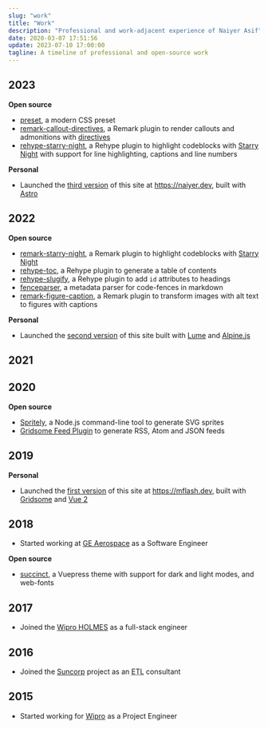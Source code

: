 ```yaml
---
slug: "work"
title: "Work"
description: "Professional and work-adjacent experience of Naiyer Asif"
date: 2020-03-07 17:51:56
update: 2023-07-10 17:00:00
tagline: A timeline of professional and open-source work
---
```


## 2023

**Open source**

- [preset](https://github.com/Microflash/preset), a modern CSS preset
- [remark-callout-directives](https://github.com/Microflash/remark-callout-directives), a Remark plugin to render callouts and admonitions with [directives](https://talk.commonmark.org/t/generic-directives-plugins-syntax/444)
- [rehype-starry-night](https://github.com/Microflash/rehype-starry-night), a Rehype plugin to highlight codeblocks with [Starry Night](https://github.com/wooorm/starry-night) with support for line highlighting, captions and line numbers

**Personal**

- Launched the [third version](https://github.com/Microflash/site.v3) of this site at https://naiyer.dev, built with [Astro](https://astro.build/)

## 2022

**Open source**

- [remark-starry-night](https://github.com/Microflash/remark-starry-night), a Remark plugin to highlight codeblocks with [Starry Night](https://github.com/wooorm/starry-night)
- [rehype-toc](https://github.com/Microflash/rehype-toc), a Rehype plugin to generate a table of contents
- [rehype-slugify](https://github.com/Microflash/rehype-slugify), a Rehype plugin to add `id` attributes to headings
- [fenceparser](https://github.com/Microflash/fenceparser), a metadata parser for code-fences in markdown
- [remark-figure-caption](https://github.com/Microflash/remark-figure-caption), a Remark plugin to transform images with alt text to figures with captions

**Personal**

- Launched the [second version](https://github.com/Microflash/site.v2) of this site built with [Lume](https://lume.land/) and [Alpine.js](https://alpinejs.dev/)

## 2021

## 2020

**Open source**

- [Spritely](https://github.com/Microflash/spritely), a Node.js command-line tool to generate SVG sprites
- [Gridsome Feed Plugin](https://github.com/Microflash/gridsome-plugin-feed) to generate RSS, Atom and JSON feeds

## 2019

**Personal**

- Launched the [first version](https://github.com/Microflash/site.v1) of this site at https://mflash.dev, built with [Gridsome](https://github.com/gridsome/gridsome) and [Vue 2](https://github.com/vuejs/vue)

## 2018

- Started working at [GE Aerospace](https://www.geaerospace.com/) as a Software Engineer

**Open source**

- [succinct](https://github.com/Microflash/vuepress-theme-succinct), a Vuepress theme with support for dark and light modes, and web-fonts

## 2017

- Joined the [Wipro HOLMES](https://www.wipro.com/holmes/) as a full-stack engineer

## 2016

- Joined the [Suncorp](https://www.suncorp.com.au/) project as an <abbr title="Extract Transform Load">ETL</abbr> consultant

## 2015

- Started working for [Wipro](https://www.wipro.com/) as a Project Engineer
